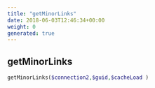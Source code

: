 ```yaml
---
title: "getMinorLinks"
date: 2018-06-03T12:46:34+00:00
weight: 0
generated: true
---
```


## getMinorLinks



```php
getMinorLinks($connection2,$guid,$cacheLoad )
```






